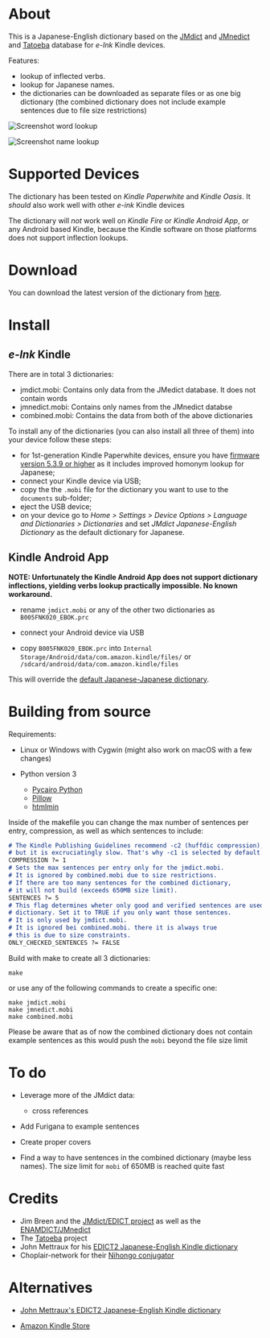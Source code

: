 About
=====

This is a Japanese-English dictionary based on the
[JMdict](http://www.edrdg.org/jmdict/j_jmdict.html) and [JMnedict](https://www.edrdg.org/enamdict/enamdict_doc.html) and [Tatoeba](https://tatoeba.org/) database for
_e-Ink_ Kindle devices.

Features:

* lookup of inflected verbs.
* lookup for Japanese names.
* the dictionaries can be downloaded as separate files or as one big dictionary (the combined dictionary does not include example sentences due to file size restrictions)

<!--
Screenshots were captured inside the Kindle device as explained in
http://blog.blankbaby.com/2012/10/take-a-screenshot-on-a-kindle-paperwhite.html
then processed with ImageMagick's
`mogrify -colorspace gray -level 0%,111.11% -define PNG:compression-level=9`
to look like E-Ink display.
-->

![Screenshot word lookup](screenshot_word.png)

![Screenshot name lookup](screenshot_name.png)

Supported Devices
=================

The dictionary has been tested on _Kindle Paperwhite_ and _Kindle Oasis_.  It _should_ also work
well with other _e-ink_ Kindle devices

The dictionary will *not* work well on _Kindle Fire_ or _Kindle Android App_,
or any Android based Kindle, because the Kindle software on those platforms
does not support inflection lookups.


Download
========

You can download the latest version of the dictionary from
[here](https://github.com/jrfonseca/jmdict-kindle/releases).


Install
=======

_e-Ink_ Kindle
-----------------

There are in total 3 dictionaries:

* jmdict.mobi: Contains only data from the JMedict database. It does not contain words
* jmnedict.mobi: Contains only names from the JMnedict databse
* combined.mobi: Contains the data from both of the above dictionaries

To install any of the dictionaries (you can also install all three of them) into your device follow these steps:

* for 1st-generation Kindle Paperwhite devices, ensure you have
  [firmware version 5.3.9 or higher](http://www.amazon.com/gp/help/customer/display.html/ref=hp_left_cn?ie=UTF8&nodeId=201064850) as it includes improved homonym lookup for Japanese;
* connect your Kindle device via USB;
* copy the the `.mobi` file for the dictionary you want to use to the `documents` sub-folder;
* eject the USB device;
* on your device go to
  _Home > Settings > Device Options > Language and Dictionaries > Dictionaries_
  and set _JMdict Japanese-English Dictionary_ as the default dictionary for
  Japanese.

Kindle Android App
------------------

**NOTE: Unfortunately the Kindle Android App does not support dictionary inflections, yielding verbs lookup practically impossible. No known workaround.**

* rename `jmdict.mobi` or any of the other two dictionaries as `B005FNK020_EBOK.prc`

* connect your Android device via USB

* copy `B005FNK020_EBOK.prc` into `Internal Storage/Android/data/com.amazon.kindle/files/` or `/sdcard/android/data/com.amazon.kindle/files`

This will override the
[default Japanese-Japanese dictionary](https://kindle.amazon.com/work/daijisen-x5927-x8f9e-japanese-edition-ebook/B005FNK020/B005FNK020).


Building from source
====================

Requirements:

* Linux or Windows with Cygwin (might also work on macOS with a few changes)
* Python version 3

  * [Pycairo Python](http://www.cairographics.org/pycairo)
  * [Pillow](http://pillow.readthedocs.io/en/latest/)
  * [htmlmin](https://htmlmin.readthedocs.io/en/latest/index.html)

Inside of the makefile you can change the max number of sentences per entry, compression, as well as which sentences to include:

```markdown
# The Kindle Publishing Guidelines recommend -c2 (huffdic compression),
# but it is excruciatingly slow. That's why -c1 is selected by default.
COMPRESSION ?= 1
# Sets the max sentences per entry only for the jmdict.mobi.
# It is ignored by combined.mobi due to size restrictions.
# If there are too many sentences for the combined dictionary,
# it will not build (exceeds 650MB size limit).
SENTENCES ?= 5
# This flag determines wheter only good and verified sentences are used in the
# dictionary. Set it to TRUE if you only want those sentences.
# It is only used by jmdict.mobi.
# It is ignored bei combined.mobi. there it is always true
# this is due to size constraints.
ONLY_CHECKED_SENTENCES ?= FALSE
```

Build with make to create all 3 dictionaries:
```
make
```
or use any of the following commands to create a specific one:
```
make jmdict.mobi
make jmnedict.mobi
make combined.mobi
```

Please be aware that as of now the combined dictionary does not contain example sentences as this would push the `mobi` beyond the file size limit

To do
=====

* Leverage more of the JMdict data:

  * cross references
* Add Furigana to example sentences
* Create proper covers
* Find a way to have sentences in the combined dictionary (maybe less names). The size limit for `mobi` of 650MB is reached quite fast


Credits
=======

* Jim Breen and the [JMdict/EDICT project](http://www.edrdg.org/jmdict/j_jmdict.html) as well as the [ENAMDICT/JMnedict](https://www.edrdg.org/enamdict/enamdict_doc.html)
* The [Tatoeba](https://tatoeba.org/) project
* John Mettraux for his [EDICT2 Japanese-English Kindle dictionary](https://github.com/jmettraux/edict2-kindle)
* Choplair-network for their [Nihongo conjugator](http://www.choplair.org/?Nihongo%20conjugator)


Alternatives
============

* [John Mettraux's EDICT2 Japanese-English Kindle dictionary](https://github.com/jmettraux/edict2-kindle)

* [Amazon Kindle Store](http://www.amazon.com/s/url=search-alias%3Ddigital-text&field-keywords=japanese+english+dictionary)
